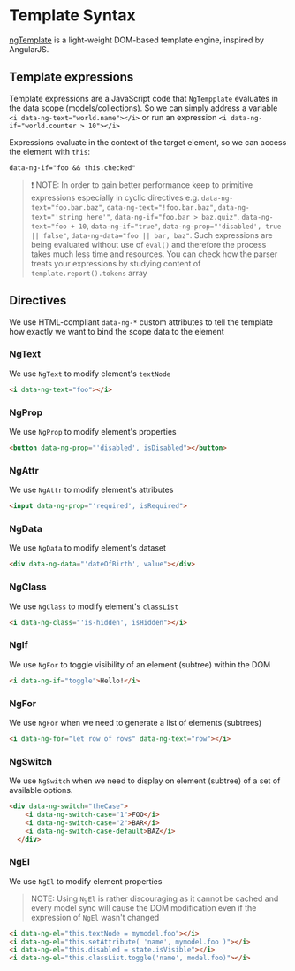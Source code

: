 
# Template Syntax

[ngTemplate](https://github.com/dsheiko/ng-template) is a light-weight DOM-based template engine, inspired by AngularJS.


## Template expressions

Template expressions are a JavaScript code that `NgTempplate` evaluates in the data scope (models/collections). So we can simply address a variable `<i data-ng-text="world.name"></i>` or run an expression  `<i data-ng-if="world.counter > 10"></i>`

Expressions evaluate in the context of the target element, so we can access the element with `this`:
```
data-ng-if="foo && this.checked"
```

> :exclamation: NOTE: In order to gain better performance keep to primitive expressions especially in cyclic directives e.g. `data-ng-text="foo.bar.baz"`,
> `data-ng-text="!foo.bar.baz"`, `data-ng-text="'string here'"`, `data-ng-if="foo.bar > baz.quiz"`, `data-ng-text="foo + 10`,
> `data-ng-if="true"`, `data-ng-prop="'disabled', true || false"`, `data-ng-data="foo || bar, baz"`.
> Such expressions are being evaluated without use of `eval()` and therefore the process takes much less time and resources.
> You can check how the parser treats your expressions by studying content of `template.report().tokens` array


## Directives
We use HTML-compliant `data-ng-*` custom attributes to tell the template how exactly we want to bind the scope data to the element

### NgText

We use `NgText` to modify element's `textNode`

```html
<i data-ng-text="foo"></i>
```


### NgProp

We use `NgProp` to modify element's properties

```html
<button data-ng-prop="'disabled', isDisabled"></button>
```

### NgAttr

We use `NgAttr` to modify element's attributes

```html
<input data-ng-prop="'required', isRequired">
```


### NgData

We use `NgData` to modify element's dataset

```html
<div data-ng-data="'dateOfBirth', value"></div>
```


### NgClass

We use `NgClass` to modify element's `classList`

```html
<i data-ng-class="'is-hidden', isHidden"></i>
```


### NgIf

We use `NgFor` to toggle visibility of an element (subtree) within the DOM

```html
<i data-ng-if="toggle">Hello!</i>
```


### NgFor

We use `NgFor` when we need to generate a list of elements (subtrees)

```html
<i data-ng-for="let row of rows" data-ng-text="row"></i>
```


### NgSwitch

We use `NgSwitch` when we need to display on element (subtree) of a set of available options.

```html
<div data-ng-switch="theCase">
    <i data-ng-switch-case="1">FOO</i>
    <i data-ng-switch-case="2">BAR</i>
    <i data-ng-switch-case-default>BAZ</i>
  </div>
```


### NgEl

We use `NgEl` to modify element properties

> NOTE: Using `NgEl` is rather discouraging as it cannot be cached and every model sync will
cause the DOM modification even if the expression of `NgEl` wasn't changed

```html
<i data-ng-el="this.textNode = mymodel.foo"></i>
<i data-ng-el="this.setAttribute( 'name', mymodel.foo )"></i>
<i data-ng-el="this.disabled = state.isVisible"></i>
<i data-ng-el="this.classList.toggle('name', model.foo)"></i>
```